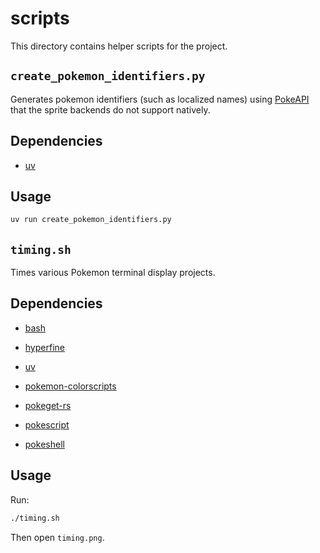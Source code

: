 # scripts

This directory contains helper scripts for the project.

## `create_pokemon_identifiers.py`

Generates pokemon identifiers (such as localized names) using [PokeAPI]() that the sprite backends do not support natively.

## Dependencies

- [uv](https://docs.astral.sh/uv/)

## Usage

```bash
uv run create_pokemon_identifiers.py
```

## `timing.sh`

Times various Pokemon terminal display projects.

## Dependencies

- [bash](https://www.gnu.org/software/bash/)
- [hyperfine](https://github.com/sharkdp/hyperfine/tree/master)
- [uv](https://docs.astral.sh/uv/)

- [pokemon-colorscripts](https://gitlab.com/phoneybadger/pokemon-colorscripts)
- [pokeget-rs](https://github.com/talwat/pokeget-rs)
- [pokescript](https://github.com/acxz/pokescript)
- [pokeshell](https://github.com/acxz/pokeshell)

## Usage

Run:

```bash
./timing.sh
```

Then open `timing.png`.
